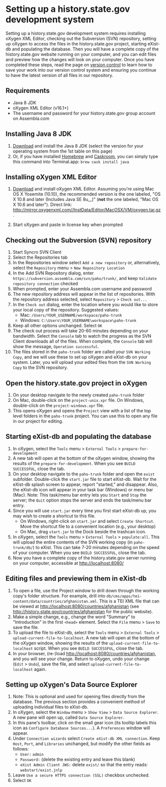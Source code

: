 # Setting up a history.state.gov development system

Setting up a history.state.gov development system requires installing oXygen XML Editor, checking out the Subversion (SVN) repository, setting up oXygen to access the files in the history.state.gov project, starting eXist-db and populating the database. Then you will have a complete copy of the history.state.gov website running on your computer, and you can edit files and preview how the changes will look on your computer. Once you have completed these steps, read the page on [version control](version-control) to learn how to save your work into our version control system and ensuring you continue to have the latest version of all files in our repository.

## Requirements

- Java 8 JDK
- oXygen XML Editor (v16.1+)
- The username and password for your history.state.gov group account on Assembla.com

## Installing Java 8 JDK

1. [Download](http://www.oracle.com/technetwork/java/javase/downloads/jdk8-downloads-2133151.html) and install the Java 8 JDK (select the version for your operating system from the 1st table on this page)
1. Or, if you have installed [Homebrew](http://brew.sh) and [Caskroom](http://caskroom.io/), you can simply type this command into Terminal.app: `brew cask install java` 

## Installing oXygen XML Editor

1. [Download](http://www.oxygenxml.com/download_oxygenxml_editor.html) and install oXygen XML Editor. Assuming you're using Mac OS X Yosemite (10.10), the recommended version is the one labeled, "OS X 10.8 and later (Includes Java SE 8u__)" (**not** the one labeled, "Mac OS X 10.6 and later"). Direct link: http://mirror.oxygenxml.com//InstData/Editor/MacOSX/VM/oxygen.tar.gz.

1. Start oXygen and paste in license key when prompted

## Checking out the Subversion (SVN) repository

1. Start Syncro SVN Client
1. Select the Repositories tab
1. In the Repositories window select `Add a new repository` or, alternatively, select the `Repository` menu > `New Repository Location`
1. In the Add SVN Repository dialog, enter `https://subversion.assembla.com/svn/paho/trunk/`, and keep `Validate repository connection` checked
1. When prompted, enter your Assembla.com username and password
1. The new repository address will appear in the list of repositories. With the repository address selected, select `Repository` > `Check out...`
1. In the `Check out` dialog, enter the location where you would like to store your local copy of the repository. Suggested values:
    - Mac: `/Users/YOUR_USERNAME/workspace/paho-trunk`
    - Windows: `C:\Users\YOUR_USERNAME\workspace\paho-trunk`
1. Keep all other options unchanged. Select `OK`
1. The check out process will take 20-60 minutes depending on your bandwidth. Select the `Console` tab to watch the progress as the SVN Client downloads all of the files. When complete, the `Console` tab will show the message, `Operation successful`.
1. The files stored in the `paho-trunk` folder are called your `SVN Working Copy`, and we will use these to set up oXygen and eXist-db on your system. Later, you will upload your edited files from the `SVN Working Copy` to the SVN repository.

## Open the history.state.gov project in oXygen

1. On your desktop navigate to the newly created `paho-trunk` folder
1. On Mac, double-click on the `project-unix.xpr` file. On Windows, double-click on the `project-windows.xpr` file. 
1. This opens oXygen and opens the `Project` view with a list of the top level folders in the `paho-trunk` project. You can use this to open any file in our project for editing. 

## Starting eXist-db and populating the database

1. In oXygen, select the `Tools` menu > `External Tools` > `prepare-for-development`
1. A new tab will open at the bottom of the oXygen window, showing the results of the `prepare-for-development`. When you see `BUILD SUCCESSFUL`, close the tab.
1. On your desktop navigate to the `paho-trunk` folder and open the `exist` subfolder. Double-click the `start.jar` file to start eXist-db. Wait for the eXist-db splash screen to appear, report "started," and disappear. Also, the eXist-db icon will appear in your task bar (Windows) or menu bar (Mac). Note: This task/menu bar entry lets you `Start` and `Stop` the server; the `Quit` option stops the server and ends the task/menu bar entry.
1. Since you will use `start.jar` every time you first start eXist-db up, you may wish to create a shortcut to this file.
    - On Windows, right-click on `start.jar` and select `Create Shortcut`. Move the shortcut file to a convenient location (e.g., your desktop)
    - On Mac, drag `start.jar` to the Dock beside the trashcan icon.
1. In oXygen, select the `Tools` menu > `External Tools` > `populate:all`. This will upload the entire contents of the SVN working copy (in `paho-trunk/db/`) to eXist. This can take 7-20 minutes depending on the speed of your computer. When you see `BUILD SUCCESSFUL`, close the tab.
1. Now you have a complete copy of the history.state.gov server running on your computer, accessible at <http://localhost:8080/>

## Editing files and previewing them in eXist-db

1. To open a file, use the Project window to drill down through the working copy's folder structure. For example, drill into `db/cms/apps/tei-content/data/countries/afghanistan.xml`. This is a TEI XML file that can be viewed at <http://localhost:8080/countries/afghanistan> (see <http://history.state.gov/countries/afghanistan> for the public website).
1. Make a simple change, e.g., change the word "Summary" to "Introduction" in the first `<head>` element. Select the `File` menu > `Save` to save the file. 
1. To upload the file to eXist-db, select the `Tools` menu > `External Tools` > `upload-current-file-to-localhost`. A new tab will open at the bottom of the oXygen window, showing the results of the `upload-current-file-to-localhost` script. When you see `BUILD SUCCESSFUL`, close the tab.
1. In your browser, (re-)load <http://localhost:8080/countries/afghanistan>, and you will see your change. Return to oXygen, undo your change (`Edit` > `Undo`), save the file, and select `upload-current-file-to-localhost` again.

## Setting up oXygen's Data Source Explorer

1. Note: This is optional and used for opening files directly from the database. The previous section provides a convenient method of uploading individual files to eXist-db.
1. In oXygen, select the `Window` menu > `Show View` > `Data Source Explorer`. A new pane will open up, called `Data Source Explorer`. 
1. In this pane's toolbar, click on the small gear icon (its tooltip labels this icon as `Configure Database Sources...`). A `Preferences` window will appear. 
1. Under `Connection wizards` select `Create eXist-db XML connection`. Keep `Host`, `Port`, and `Libraries` unchanged, but modify the other fields as follows: 
    - `User:` `admin`
    - `Password:` (delete the existing entry and leave this blank)
    - `eXist Admin Client JWS:` delete `exist/` so that the entry reads: `webstart/exist.jnlp`
1. Leave `Use a secure HTTPS connection (SSL)` checkbox unchecked. 
1. Select `OK`